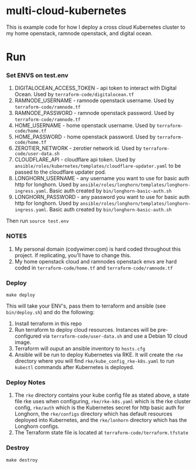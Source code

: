 # multi-cloud-kubernetes
This is example code for how I deploy a cross cloud Kubernetes cluster to my home openstack, ramnode openstack, and digital ocean.

# Run
### Set ENVS on test.env
1. DIGITALOCEAN_ACCESS_TOKEN - api token to interact with Digital Ocean. Used by `terraform-code/digitalocean.tf`
2. RAMNODE_USERNAME - ramnode openstack username. Used by `terraform-code/ramnode.tf`
3. RAMNODE_PASSWORD - ramnode openstack password. Used by `terraform-code/ramnode.tf`
4. HOME_USERNAME - home openstack username. Used by `terraform-code/home.tf`
5. HOME_PASSWORD - home openstack password. Used by `terraform-code/home.tf`
6. ZEROTIER_NETWORK - zerotier network id. Used by `terraform-code/user-data.sh`
7. CLOUDFLARE_API - cloudflare api token. Used by `ansible/roles/kubernetes/templates/cloudflare-updater.yaml` to be passed to the cloudflare updater pod.
8. LONGHORN_USERNAME - any username you want to use for basic auth http for longhorn. Used by `ansible/roles/longhorn/templates/longhorn-ingress.yaml`. Basic auth created by `bin/longhorn-basic-auth.sh`
9. LONGHORN_PASSWORD - any password you want to use for basic auth http for longhorn. Used by `ansible/roles/longhorn/templates/longhorn-ingress.yaml`. Basic auth created by `bin/longhorn-basic-auth.sh`

Then run `source test.env`

### NOTES 
1. My personal domain (codywimer.com) is hard coded throughout this project. If replicating, you'll have to change this.
2. My home openstack cloud and ramnodes openstack envs are hard coded in `terraform-code/home.tf` and `terraform-code/ramnode.tf`

### Deploy
`make deploy`

This will take your ENV's, pass them to terraform and ansible (see `bin/deploy.sh`) and do the following:
1. Install terraform in this repo
2. Run terraform to deploy cloud resources. Instances will be pre-configured via `terraform-code/user-data.sh` and use a Debian 10 cloud image.
3. Terraform will ouput an ansible inventory to `hosts.cfg`
4. Ansible will be run to deploy Kubernetes via RKE. It will create the `rke` directory where you will find `rke/kube_config_rke-k8s.yaml` to run `kubectl` commands after Kubernetes is deployed.

### Deploy Notes
1. The `rke` directory contains your kube config file as stated above, a state file rke uses when configuring, `rke/rke-k8s.yaml` which is the rke cluster config, `rke/auth` which is the Kubernetes secret for http basic auth for Longhorn, the `rke/configs` directory which has default resources deployed into Kubernetes, and the `rke/lonhorn` directory which has the Longhorn configs.
2. The Terraform state file is located at `terraform-code/terraform.tfstate`

### Destroy
`make destroy`